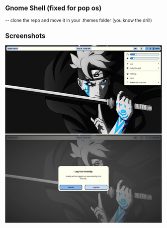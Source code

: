 ## Gnome Shell (fixed for pop os)

 -- clone the repo and move it in your .themes folder (you know the drill)


## Screenshots

![](Screenshots/1.png)
![](Screenshots/2.png)

